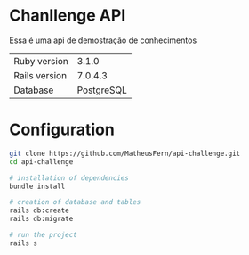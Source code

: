 # Chanllenge API

Essa é uma api de demostração de conhecimentos

<table>
  <tr>
    <td>Ruby version</td>
    <td>
      3.1.0
    </td>
  </tr>
  <tr>
    <td>Rails version</td>
    <td>
      7.0.4.3
    </td>
  </tr>
  <tr>
    <td>Database</td>
    <td>
      PostgreSQL
    </td>
  </tr>
</table>

# Configuration

```bash
git clone https://github.com/MatheusFern/api-challenge.git
cd api-challenge

# installation of dependencies
bundle install

# creation of database and tables
rails db:create
rails db:migrate

# run the project
rails s
```
